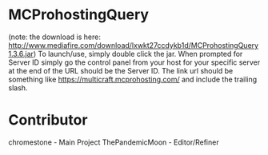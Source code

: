 MCProhostingQuery
=================
(note: the download is here: http://www.mediafire.com/download/lxwkt27ccdykb1d/MCProhostingQuery1.3.6.jar)
To launch/use, simply double click the jar.
When prompted for Server ID simply go the control panel from your host for your specific server
at the end of the URL should be the Server ID.
The link url should be something like https://multicraft.mcprohosting.com/ and include the trailing slash.

Contributor
============
chromestone - Main Project
ThePandemicMoon - Editor/Refiner
